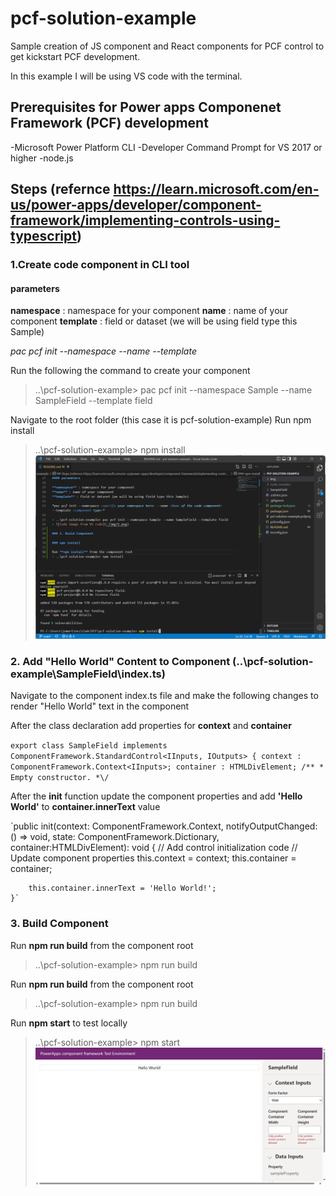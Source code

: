 # pcf-solution-example

Sample creation of JS component and React components for PCF control to get kickstart PCF development.

In this example I will be using VS code with the terminal.

## Prerequisites for Power apps Componenet Framework (PCF) development

-Microsoft Power Platform CLI
-Developer Command Prompt for VS 2017 or higher 
-node.js 

## Steps (refernce https://learn.microsoft.com/en-us/power-apps/developer/component-framework/implementing-controls-using-typescript)

### 1.Create code component in CLI tool

#### parameters 

**namespace** : namespace for your component
**name** : name of your component 
**template** : field or dataset (we will be using field type this Sample)

*pac pcf init --namespace <specify your namespace here> --name <Name of the code component> --template <component type>*

Run the following the command to create your component
> ..\pcf-solution-example> pac pcf init --namespace Sample --name SampleField --template field

Navigate to the root folder (this case it is pcf-solution-example)
Run npm install 
> ..\pcf-solution-example> npm install
![Code image from VS code](./img/2.png)



### 2. Add "Hello World" Content to Component (..\pcf-solution-example\SampleField\index.ts)
Navigate to the component index.ts file and make the following changes to render "Hello World" text in the component

After the class declaration add properties for **context** and **container** 

``
export class SampleField implements ComponentFramework.StandardControl<IInputs, IOutputs> {
    context : ComponentFramework.Context<IInputs>;
    container : HTMLDivElement;
    /**
    * Empty constructor.
    *\/
``

After the **init** function update the component properties and add **'Hello World'** to **container.innerText** value 

`public init(context: ComponentFramework.Context<IInputs>, notifyOutputChanged: () => void, state: ComponentFramework.Dictionary, container:HTMLDivElement): void
    {
        // Add control initialization code
        // Update component properties
        this.context = context;
        this.container = container;

        this.container.innerText = 'Hello World!';
    }`

### 3. Build Component 

Run **npm run build** from the component root
> ..\pcf-solution-example> npm run build

Run **npm run build** from the component root
> ..\pcf-solution-example> npm run build

Run **npm start** to test locally 
> ..\pcf-solution-example> npm start
> ![Code image from VS code](./img/4.png)